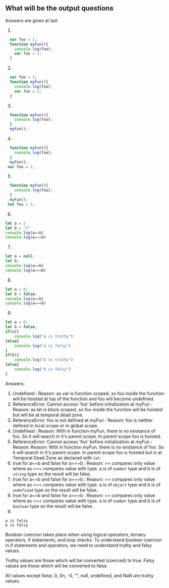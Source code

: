 ## What will be the output questions

Answers are given at last

1)
```js
  var foo = 1;
  function myFun(){
    console.log(foo);
    var foo = 2;
  }
```

2)
```js
  var foo = 1;
  function myFun(){
    console.log(foo);
    var foo = 2;
  }
```

3)
```js
  function myFun(){
    console.log(foo);
  }
  myFun();
```

4)
```js
  function myFun(){
    console.log(foo);
  }
  myFun();
 var foo = 1;
``` 

5)
```js
  function myFun(){
    console.log(foo);
  }
  myFun();
 let foo = 1;
``` 

6)
```js
let a = 2
let b = "2"
console.log(a==b)
console.log(a===b)
```

7)
```js
let a = null;
let b;
console.log(a==b)
console.log(a===b)
```

8)
```js
let a = 0;
let b = false;
console.log(a==b)
console.log(a===b)
```

9)
```js
let a = 0;
let b = false;
if(a){
	console.log("a is truthy")
}else{
	console.log("a is falsy")
}
if(b){
	console.log("b is truthy")
}else{
	console.log("b is falsy")
}
```

Answers:
1) Undefined : Reason: as var is function scoped, so foo inside the function will be hoisted at top of the function and foo will become undefined.
2) ReferenceError: Cannot access 'foo' before initialization at myFun : Reason: as let is block scoped, so foo inside the function will be hoisted but will be at temporal dead zone.
3) ReferenceError: foo is not defined at myFun : Reason: foo is neither defined in local scope or in global scope.
4) Undefined : Reason: With in function myFun, there is no existance of foo. So it will search in it's parent scope. In parent scope foo is hoisted.
5) ReferenceError: Cannot access 'foo' before initialization at myFun : Reason: Reason: With in function myFun, there is no existance of foo. So it will search in it's parent scope. In parent scope foo is hoisted but is at Temporal Dead Zone as declared with `let`.
6) true for a==b and false for a===b : Reason: == compares only value where as === compares value with type. a is of `number` type and b is of `string` type so the result will be false.
7) true for a==b and false for a===b : Reason: == compares only value where as === compares value with type. a is of `object` type and b is of `undefined` type so the result will be false.
8) true for a==b and false for a===b : Reason: == compares only value where as === compares value with type. a is of `number` type and b is of `boolean` type so the result will be false.
9) 
```
a is falsy
b is falsy
```

Boolean coercion takes place when using logical operators, ternary operators, if statements, and loop checks. To understand boolean coercion in if statements and operators, we need to understand truthy and falsy values.

Truthy values are those which will be converted (coerced) to true. Falsy values are those which will be converted to false.

All values except false, 0, 0n, -0, “”, null, undefined, and NaN are truthy values.



  

